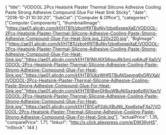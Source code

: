 {
	"title": "VODOOL 2Pcs Heatsink Plaster Thermal Silicone Adhesive Cooling Paste Strong Adhesive Compound Glue For Heat Sink Sticky",
	"date": "2018-10-31 10:30:20",
	"SubCat": ["Computer & Office"],
	"categories": ["Computer Components"],
	"thumbnailImage": "https://ae01.alicdn.com/kf/HTB1UzboHf9TBuNjy1zbq6xpepXaE/VODOOL-2Pcs-Heatsink-Plaster-Thermal-Silicone-Adhesive-Cooling-Paste-Strong-Adhesive-Compound-Glue-For-Heat-Sink.jpg_220x220.jpg",
	"BigImage": ["https://ae01.alicdn.com/kf/HTB1UzboHf9TBuNjy1zbq6xpepXaE/VODOOL-2Pcs-Heatsink-Plaster-Thermal-Silicone-Adhesive-Cooling-Paste-Strong-Adhesive-Compound-Glue-For-Heat-Sink.jpg","https://ae01.alicdn.com/kf/HTB1NlU6X56guuRkSmLyq6AulFXa0/VODOOL-2Pcs-Heatsink-Plaster-Thermal-Silicone-Adhesive-Cooling-Paste-Strong-Adhesive-Compound-Glue-For-Heat-Sink.jpg","https://ae01.alicdn.com/kf/HTB1UbzWHf5TBuNjSspmq6yDRVXaV/VODOOL-2Pcs-Heatsink-Plaster-Thermal-Silicone-Adhesive-Cooling-Paste-Strong-Adhesive-Compound-Glue-For-Heat-Sink.jpg","https://ae01.alicdn.com/kf/HTB1BwrGHbuWBuNjSszgq6z8jVXar/VODOOL-2Pcs-Heatsink-Plaster-Thermal-Silicone-Adhesive-Cooling-Paste-Strong-Adhesive-Compound-Glue-For-Heat-Sink.jpg","https://ae01.alicdn.com/kf/HTB1CgP2dlcXBuNjt_Xoq6xIwFXa7/VODOOL-2Pcs-Heatsink-Plaster-Thermal-Silicone-Adhesive-Cooling-Paste-Strong-Adhesive-Compound-Glue-For-Heat-Sink.jpg"],
	"actualPrice": 1.35,
	"comparePrice": 1.71,
	"linkurl": "http://s.click.aliexpress.com/e/DW39yHS",
	"inStock": 144
}
